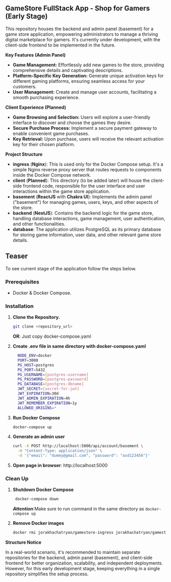 ## GameStore FullStack App - Shop for Gamers (Early Stage)

This repository houses the backend and admin panel (basement) for a game store application, empowering administrators to manage a thriving digital marketplace for gamers. It's currently under development, with the client-side frontend to be implemented in the future.

**Key Features (Admin Panel)**

* **Game Management:** Effortlessly add new games to the store, providing comprehensive details and captivating descriptions.
* **Platform-Specific Key Generation:** Generate unique activation keys for different gaming platforms, ensuring seamless access for your customers.
* **User Management:** Create and manage user accounts, facilitating a smooth purchasing experience.

**Client Experience (Planned)**

* **Game Browsing and Selection:** Users will explore a user-friendly interface to discover and choose the games they desire.
* **Secure Purchase Process:** Implement a secure payment gateway to enable convenient game purchases.
* **Key Retrieval:** Upon purchase, users will receive the relevant activation key for their chosen platform.

**Project Structure**

* **ingress** (**Nginx**): This is used only for the Docker Compose setup. It's a simple Nginx reverse proxy server that routes requests to components inside the Docker Compose network.
* **client** (**Planned**): This directory (to be added later) will house the client-side frontend code, responsible for the user interface and user interactions within the game store application.
* **basement** (**ReactJS** with **Chakra UI**): Implements the admin panel ("basement") for managing games, users, keys, and other aspects of the store.
* **backend** (**NestJS**): Contains the backend logic for the game store, handling database interactions, game management, user authentication, and other functionalities.
* **database**: The application utilizes PostgreSQL as its primary database for storing game information, user data, and other relevant game store details.


## Teaser
To see current stage of the application follow the steps below. 

### Prerequisites

- Docker & Docker Compose.

### Installation

1. **Clone the Repository.**
      ```bash
      git clone <repository_url>
      ```
      **OR**: Just copy docker-compose.yaml

2. **Create .env file in same directory with docker-compose.yaml**
    ```bash
      NODE_ENV=docker
      PORT=3000
      PG_HOST=postgres
      PG_PORT=5432
      PG_USERNAME=[postgres-username]
      PG_PASSWORD=[postgres-password]
      PG_DATABASE=[postgres-dbname]
      JWT_SECRET=[secret-for-jwt]
      JWT_EXPIRATION=30d
      JWT_ADMIN_EXPIRATION=4h
      JWT_REMEMBER_EXPIRATION=1y
      ALLOWED_ORIGINS=*
    ```

3. **Run Docker Compose**
      ```bash
      docker-compose up
      ```

4. **Generate an admin user**
      ```bash
      curl -X POST http://localhost:5000/api/account/basement \
        -H "Content-Type: application/json" \
        -d '{"email": "dummy@gmail.com", "password": "asd123456"}'
      ```

5. **Open page in browser**: http://localhost:5000

### Clean Up

1. **Shutdown Docker Compose**
     ```bash
      docker-compose down
     ```
     ***Attention***:Make sure to run command in the same directory as `docker-compose up`

2. **Remove Docker images**
      ```bash
      docker rmi jorakhachatryan/gamestore-ingress jorakhachatryan/gamestore-basement jorakhachatryan/gamestore-api -f
      ```

**Structure Notice**

In a real-world scenario, it's recommended to maintain separate repositories for the backend, admin panel (basement), and client-side frontend for better organization, scalability, and independent deployments. However, for this early development stage, keeping everything in a single repository simplifies the setup process.
